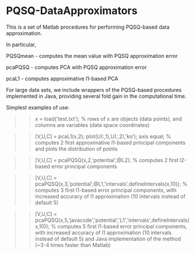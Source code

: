 # PQSQ-DataApproximators

This is a set of Matlab procedures for performing PQSQ-based data approximation.

In particular,

PQSQmean - computes the mean value with PQSQ approximation error 

pcaPQSQ - computes PCA with PQSQ approximation error 

pcaL1 - computes approximative l1-based PCA

For large data sets, we include wrappers of the PQSQ-based procedures implemented in Java, providing several fold gain in the computational time.

Simplest examples of use:

>> x = load('test.txt'); % rows of x are objects (data points), and columns are variables (data space coordinates)

>>[V,U,C] = pcaL1(x,2); plot(U(:,1),U(:,2),'ko'); axis equal;
% computes 2 first approximative l1-based principal components and plots the distribution of points

>>[V,U,C] = pcaPQSQ(x,2,'potential',@L2); 
% computes 2 first l2-based error principal components

>>[V,U,C] = pcaPQSQ(x,3,'potential',@L1,'intervals',defineIntervals(x,10)); 
% computes 3 first l1-based error principal components, with increased accuracy of l1 approximation (10 intervals instead of default 5)

>>[V,U,C] = pcaPQSQ(x,5,'javacode','potential','L1','intervals',defineIntervals(x,10)); 
% computes 5 first l1-based error principal components, with increased accuracy of l1 approximation (10 intervals instead of default 5) and Java implementation of the method (~3-4 times faster than Matlab)
